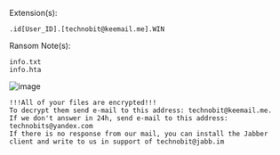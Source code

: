 Extension(s): 
```
.id[User_ID].[technobit@keemail.me].WIN
```
Ransom Note(s): 
```
info.txt
info.hta
```
![image](https://github.com/user-attachments/assets/3d03b2d1-d80c-4f76-8e61-c0bdde1bc783)
```
!!!All of your files are encrypted!!!
To decrypt them send e-mail to this address: technobit@keemail.me.
If we don't answer in 24h, send e-mail to this address: technobits@yandex.com
If there is no response from our mail, you can install the Jabber client and write to us in support of technobit@jabb.im
```
